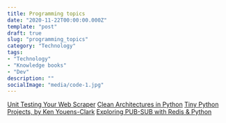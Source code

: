```yaml
---
title: Programming topics
date: "2020-11-22T00:00:00.000Z"
template: "post"
draft: true
slug: "programming_topics"
category: "Technology"
tags:
- "Technology"
- "Knowledge books"
- "Dev"
description: ""
socialImage: "media/code-1.jpg"
---
```


[Unit Testing Your Web Scraper](https://dev.to/albertulysses/unit-testing-your-web-scraper-1aha)
[Clean Architectures in Python](https://leanpub.com/clean-architectures-in-python)
[Tiny Python Projects, by Ken Youens-Clark](https://github.com/kyclark/tiny_python_projects)
[Exploring PUB-SUB with Redis & Python](https://kb.objectrocket.com/redis/basic-redis-usage-example-part-1-exploring-pub-sub-with-redis-python-583)